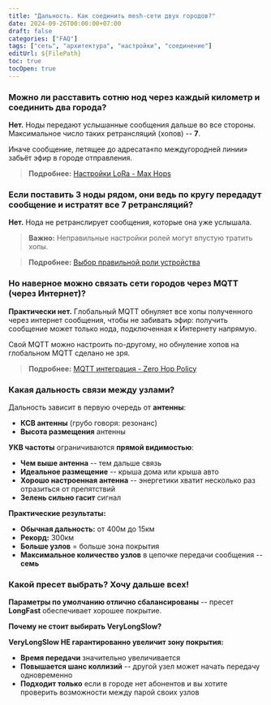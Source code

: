 ```yaml
---
title: "Дальность. Как соединить mesh-сети двух городов?"
date: 2024-09-26T00:00:00+07:00
draft: false
categories: ["FAQ"]
tags: ["сеть", "архитектура", "настройки", "соединение"]
editUrl: ${FilePath}
toc: true
tocOpen: true
---
```


### Можно ли расставить сотню нод через каждый километр и соединить два города?

**Нет.** Ноды передают услышанные сообщения дальше во все стороны. Максимальное число таких ретрансляций (хопов) -- **7**. 

Иначе сообщение, летящее до адресата«по междугородней линии» забьёт эфир в городе отправления.

> **Подробнее:** [Настройки LoRa - Max Hops](https://meshtastic.org/docs/configuration/radio/lora/#max-hops)

### Если поставить 3 ноды рядом, они ведь по кругу передадут сообщение и истратят все 7 ретрансляций?

**Нет.** Нода не ретранслирует сообщения, которые она уже услышала. 

> **Важно:** Неправильные настройки ролей могут впустую тратить хопы.

> **Подробнее:** [Выбор правильной роли устройства](https://meshtastic.org/blog/choosing-the-right-device-role/#why-improperly-applying-router-and-repeater-roles-is-harmful)

### Но наверное можно связать сети городов через MQTT (через Интернет)?

**Практически нет.** Глобальный MQTT обнуляет все хопы полученного через интернет сообщения, чтобы не забивать эфир: получить сообщение может только нода, подключенная к Интернету напрямую. 

Свой MQTT можно настроить по-другому, но обнуление хопов на глобальном MQTT сделано не зря.

> **Подробнее:** [MQTT интеграция - Zero Hop Policy](https://meshtastic.org/docs/software/integrations/mqtt/#zero-hop-policy)

### Какая дальность связи между узлами?

Дальность зависит в первую очередь от **антенны**:
- **КСВ антенны** (грубо говоря: резонанс)
- **Высота размещения** антенны

**УКВ частоты** ограничиваются **прямой видимостью**:
- **Чем выше антенна** -- тем дальше связь
- **Идеальное размещение** -- крыша дома или крыша авто
- **Хорошо настроенная антенна** -- энергетики хватит несколько раз отразиться от препятствий
- **Зелень сильно гасит** сигнал

**Практические результаты:**
- **Обычная дальность:** от 400м до 15км
- **Рекорд:** 300км
- **Больше узлов** = больше зона покрытия
- **Максимальное количество узлов** в цепочке передачи сообщения -- **семь**

### Какой пресет выбрать? Хочу дальше всех!

**Параметры по умолчанию отлично сбалансированы** -- пресет **LongFast** обеспечивает хорошее покрытие.

**Почему не стоит выбирать VeryLongSlow?**

**VeryLongSlow НЕ гарантированно увеличит зону покрытия:**
- **Время передачи** значительно увеличивается
- **Повышается шанс коллизий** -- другой узел может начать передачу одновременно
- **Подходит только** если в городе нет абонентов и вы хотите проверить возможности между парой своих узлов


